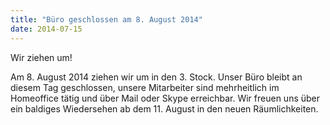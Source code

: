```yaml
---
title: "Büro geschlossen am 8. August 2014"
date: 2014-07-15
---
```


Wir ziehen um! 

Am 8. August 2014 ziehen wir um in den 3. Stock. Unser Büro bleibt an diesem Tag geschlossen, unsere Mitarbeiter sind mehrheitlich im Homeoffice tätig und über Mail oder Skype erreichbar. Wir freuen uns über ein baldiges Wiedersehen ab dem 11. August in den neuen Räumlichkeiten.
